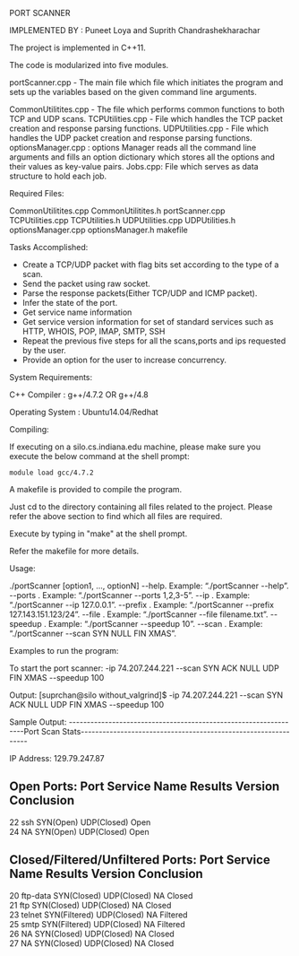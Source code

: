 PORT SCANNER

IMPLEMENTED BY : Puneet Loya and Suprith Chandrashekharachar

The project is implemented in C++11.

The code is modularized into five modules.

portScanner.cpp  - The main file which file which initiates the program and sets up the variables based on the given command line arguments.

CommonUtilitites.cpp - The file which performs common functions to both TCP and UDP scans.
TCPUtilities.cpp - File which handles the TCP packet creation and response parsing functions.
UDPUtilities.cpp - File which handles the UDP packet creation and response parsing functions.
optionsManager.cpp : options Manager reads all the command line arguments and fills an option dictionary which stores all the options and their values as key-value pairs.
Jobs.cpp: File which serves as data structure to hold each job.

Required Files:

CommonUtilitites.cpp CommonUtilitites.h
portScanner.cpp  
TCPUtilities.cpp TCPUtilities.h
UDPUtilities.cpp UDPUtilities.h
optionsManager.cpp optionsManager.h
makefile

Tasks Accomplished:

- Create a TCP/UDP packet with flag bits set according to the type of a scan.
- Send the packet using raw socket.
- Parse the response packets(Either TCP/UDP and ICMP packet).
- Infer the state of the port.
- Get service name information
- Get service version information for set of standard services such as HTTP, WHOIS, POP, IMAP, SMTP, SSH
- Repeat the previous five steps for all the scans,ports and ips requested by the user.
- Provide an option for the user to increase concurrency.

System Requirements:

C++ Compiler : g++/4.7.2 OR g++/4.8

Operating System : Ubuntu14.04/Redhat

Compiling:

If executing on a silo.cs.indiana.edu machine, please make sure you execute the below command at the shell prompt:

	module load gcc/4.7.2

A makefile is provided to compile the program. 

Just cd to the directory containing all files related to the project. Please refer the above section to find which all files are required.

Execute by typing in "make" at the shell prompt.

Refer the makefile for more details.

Usage:

./portScanner [option1, ..., optionN]
--help. Example: “./portScanner --help”.
--ports <ports to scan>. Example: “./portScanner --ports 1,2,3-5”.
--ip <IP address to scan>. Example: “./portScanner --ip 127.0.0.1”.
--prefix <IP prefix to scan>. Example: “./portScanner --prefix 127.143.151.123/24”.
--file <file name containing IP addresses to scan>. Example: “./portScanner --file filename.txt”.
--speedup <parallel threads to use>. Example: “./portScanner --speedup 10”.
--scan <one or more scans>. Example: “./portScanner --scan SYN NULL FIN XMAS”.


Examples to run the program: 

To start the port scanner: -ip 74.207.244.221 --scan SYN ACK NULL UDP FIN XMAS --speedup 100

Output:
[suprchan@silo without_valgrind]$ -ip 74.207.244.221 --scan SYN ACK NULL UDP FIN XMAS --speedup 100 

Sample Output:
-----------------------------------------------------------------Port Scan Stats---------------------------------------------------------------

IP Address: 129.79.247.87


Open Ports: 
Port                Service Name        Results                                           Version                  Conclusion
-----------------------------------------------------------------------------------------------------------------------------------------------
22                  ssh                 SYN(Open) UDP(Closed)                                                      Open      
24                  NA                  SYN(Open) UDP(Closed)                                                      Open      


Closed/Filtered/Unfiltered Ports: 
Port                Service Name        Results                                           Version                  Conclusion
-----------------------------------------------------------------------------------------------------------------------------------------------
20                  ftp-data            SYN(Closed) UDP(Closed)                           NA                       Closed    
21                  ftp                 SYN(Closed) UDP(Closed)                           NA                       Closed    
23                  telnet              SYN(Filtered) UDP(Closed)                         NA                       Filtered  
25                  smtp                SYN(Filtered) UDP(Closed)                         NA                       Filtered  
26                  NA                  SYN(Closed) UDP(Closed)                           NA                       Closed    
27                  NA                  SYN(Closed) UDP(Closed)                           NA                       Closed    
